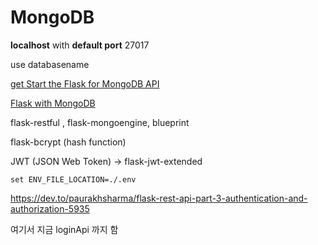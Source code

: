# MongoDB

**localhost** with **default port** 27017

use databasename

[get Start the Flask for MongoDB API](https://dev.to/paurakhsharma/flask-rest-api-part-0-setup-basic-crud-api-4650)

[Flask with MongoDB](https://dev.to/paurakhsharma/flask-rest-api-part-1-using-mongodb-with-flask-3g7d)

flask-restful , flask-mongoengine, blueprint

flask-bcrypt (hash function)

JWT (JSON Web Token)  -> flask-jwt-extended

```
set ENV_FILE_LOCATION=./.env
```

https://dev.to/paurakhsharma/flask-rest-api-part-3-authentication-and-authorization-5935

여기서 지금 loginApi 까지 함